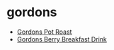 # gordons

 * [Gordons Pot Roast](../../index/g/gordons-pot-roast-15733.json)
 * [Gordons Berry Breakfast Drink](../../index/g/gordons-berry-breakfast-drink.json)
